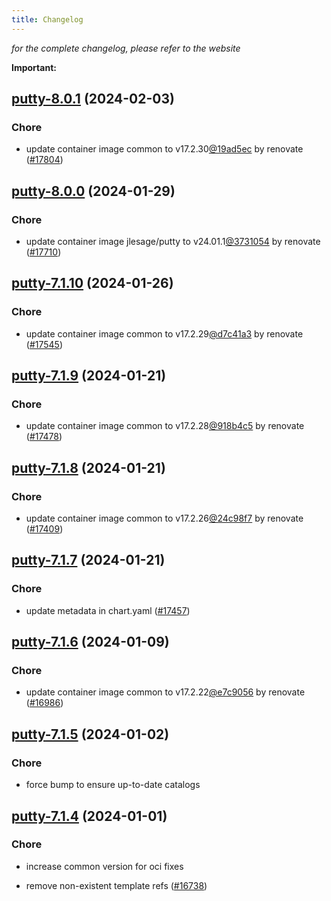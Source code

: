 ```yaml
---
title: Changelog
---
```



*for the complete changelog, please refer to the website*

**Important:**









## [putty-8.0.1](https://github.com/truecharts/charts/compare/putty-8.0.0...putty-8.0.1) (2024-02-03)

### Chore



- update container image common to v17.2.30[@19ad5ec](https://github.com/19ad5ec) by renovate ([#17804](https://github.com/truecharts/charts/issues/17804))


## [putty-8.0.0](https://github.com/truecharts/charts/compare/putty-7.1.10...putty-8.0.0) (2024-01-29)

### Chore



- update container image jlesage/putty to v24.01.1[@3731054](https://github.com/3731054) by renovate ([#17710](https://github.com/truecharts/charts/issues/17710))


## [putty-7.1.10](https://github.com/truecharts/charts/compare/putty-7.1.9...putty-7.1.10) (2024-01-26)

### Chore



- update container image common to v17.2.29[@d7c41a3](https://github.com/d7c41a3) by renovate ([#17545](https://github.com/truecharts/charts/issues/17545))


## [putty-7.1.9](https://github.com/truecharts/charts/compare/putty-7.1.8...putty-7.1.9) (2024-01-21)

### Chore



- update container image common to v17.2.28[@918b4c5](https://github.com/918b4c5) by renovate ([#17478](https://github.com/truecharts/charts/issues/17478))


## [putty-7.1.8](https://github.com/truecharts/charts/compare/putty-7.1.7...putty-7.1.8) (2024-01-21)

### Chore



- update container image common to v17.2.26[@24c98f7](https://github.com/24c98f7) by renovate ([#17409](https://github.com/truecharts/charts/issues/17409))


## [putty-7.1.7](https://github.com/truecharts/charts/compare/putty-7.1.6...putty-7.1.7) (2024-01-21)

### Chore



- update metadata in chart.yaml ([#17457](https://github.com/truecharts/charts/issues/17457))




## [putty-7.1.6](https://github.com/truecharts/charts/compare/putty-7.1.5...putty-7.1.6) (2024-01-09)

### Chore



- update container image common to v17.2.22[@e7c9056](https://github.com/e7c9056) by renovate ([#16986](https://github.com/truecharts/charts/issues/16986))


## [putty-7.1.5](https://github.com/truecharts/charts/compare/putty-7.1.4...putty-7.1.5) (2024-01-02)

### Chore



- force bump to ensure up-to-date catalogs


## [putty-7.1.4](https://github.com/truecharts/charts/compare/putty-7.1.3...putty-7.1.4) (2024-01-01)

### Chore



- increase common version for oci fixes

- remove non-existent template refs ([#16738](https://github.com/truecharts/charts/issues/16738))